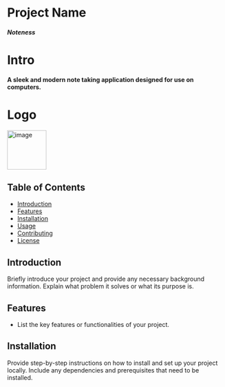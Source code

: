 # Project Name

##### Noteness


# Intro

#### A sleek and modern note taking application designed for use on computers. 


# Logo 

<img width="91" alt="image" src="https://github.com/MEC0134/noteness/assets/102277976/0f73d7d1-2a4a-4447-a9d7-c9074ebb4dbc">



## Table of Contents

- [Introduction](#introduction)
- [Features](#features)
- [Installation](#installation)
- [Usage](#usage)
- [Contributing](#contributing)
- [License](#license)

## Introduction

Briefly introduce your project and provide any necessary background information. Explain what problem it solves or what its purpose is.

## Features

- List the key features or functionalities of your project.

## Installation

Provide step-by-step instructions on how to install and set up your project locally. Include any dependencies and prerequisites that need to be installed.

